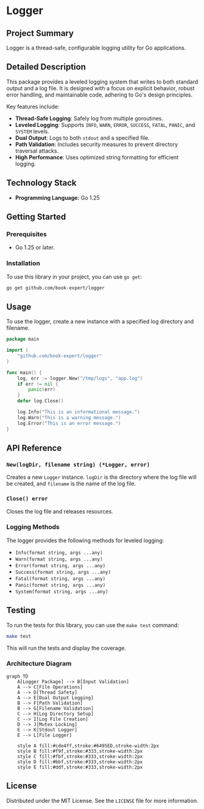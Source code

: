 # Logger

## Project Summary

Logger is a thread-safe, configurable logging utility for Go applications.

## Detailed Description

This package provides a leveled logging system that writes to both standard output and a log file. It is designed with a focus on explicit behavior, robust error handling, and maintainable code, adhering to Go's design principles.

Key features include:

-   **Thread-Safe Logging**: Safely log from multiple goroutines.
-   **Leveled Logging**: Supports `INFO`, `WARN`, `ERROR`, `SUCCESS`, `FATAL`, `PANIC`, and `SYSTEM` levels.
-   **Dual Output**: Logs to both `stdout` and a specified file.
-   **Path Validation**: Includes security measures to prevent directory traversal attacks.
-   **High Performance**: Uses optimized string formatting for efficient logging.

## Technology Stack

-   **Programming Language:** Go 1.25

## Getting Started

### Prerequisites

-   Go 1.25 or later.

### Installation

To use this library in your project, you can use `go get`:

```bash
go get github.com/book-expert/logger
```

## Usage

To use the logger, create a new instance with a specified log directory and filename.

```go
package main

import (
    "github.com/book-expert/logger"
)

func main() {
    log, err := logger.New("/tmp/logs", "app.log")
    if err != nil {
        panic(err)
    }
    defer log.Close()

    log.Info("This is an informational message.")
    log.Warn("This is a warning message.")
    log.Error("This is an error message.")
}
```

## API Reference

### `New(logDir, filename string) (*Logger, error)`

Creates a new `Logger` instance. `logDir` is the directory where the log file will be created, and `filename` is the name of the log file.

### `Close() error`

Closes the log file and releases resources.

### Logging Methods

The logger provides the following methods for leveled logging:

-   `Info(format string, args ...any)`
-   `Warn(format string, args ...any)`
-   `Error(format string, args ...any)`
-   `Success(format string, args ...any)`
-   `Fatal(format string, args ...any)`
-   `Panic(format string, args ...any)`
-   `System(format string, args ...any)`

## Testing

To run the tests for this library, you can use the `make test` command:

```bash
make test
```

This will run the tests and display the coverage.

### Architecture Diagram

```mermaid
graph TD
    A[Logger Package] --> B[Input Validation]
    A --> C[File Operations]
    A --> D[Thread Safety]
    A --> E[Dual Output Logging]
    B --> F[Path Validation]
    B --> G[Filename Validation]
    C --> H[Log Directory Setup]
    C --> I[Log File Creation]
    D --> J[Mutex Locking]
    E --> K[Stdout Logger]
    E --> L[File Logger]
    
    style A fill:#cde4ff,stroke:#6495ED,stroke-width:2px
    style B fill:#f9f,stroke:#333,stroke-width:2px
    style C fill:#fbf,stroke:#333,stroke-width:2px
    style D fill:#bbf,stroke:#333,stroke-width:2px
    style E fill:#ddf,stroke:#333,stroke-width:2px
```

## License

Distributed under the MIT License. See the `LICENSE` file for more information.